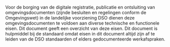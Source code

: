 Voor de borging van de digitale registratie, publicatie en ontsluiting van omgevingsdocumenten
 (zijnde besluiten en regelingen conform de Omgevingswet) in de landelijke voorziening DSO dienen 
 deze omgevingsdocumenten te voldoen aan diverse technische en functionele eisen. Dit document
geeft een overzicht van deze eisen. Dit document is hulpmiddel bij de standaard omdat eisen in dit document altijd zijn af te leiden van de DSO standaarden of elders gedocumenteerde werkafspraken.

